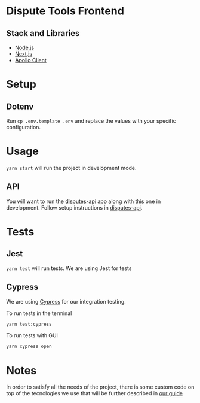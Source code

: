 # Dispute Tools Frontend

## Stack and Libraries

- [Node.js](https://nodejs.org/)
- [Next.js](https://nextjs.org/)
- [Apollo Client](https://github.com/apollographql/apollo-client)

# Setup

## Dotenv

Run `cp .env.template .env` and replace the values with your specific configuration.

# Usage

`yarn start` will run the project in development mode.

## API

You will want to run the [disputes-api](https://github.com/debtcollective/disputes-api) app along with this one in development. Follow setup instructions in [disputes-api](https://github.com/debtcollective/disputes-api).

# Tests

## Jest

`yarn test` will run tests. We are using Jest for tests

## Cypress

We are using [Cypress](https://www.cypress.io/) for our integration testing.

To run tests in the terminal

```bash
yarn test:cypress
```

To run tests with GUI

```bash
yarn cypress open
```

# Notes

In order to satisfy all the needs of the project, there is some custom code on top of the tecnologies we use that will be further described in [our guide](./docs/GUIDE.md)
